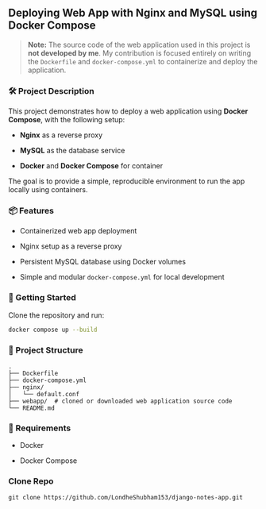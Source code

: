 ## Deploying Web App with Nginx and MySQL using Docker Compose

> **Note:** The source code of the web application used in this project is **not developed by me**. My contribution is focused entirely on writing the `Dockerfile` and `docker-compose.yml` to containerize and deploy the application.

### 🛠 Project Description

This project demonstrates how to deploy a web application using **Docker Compose**, with the following setup:

- **Nginx** as a reverse proxy
    
- **MySQL** as the database service
    
- **Docker** and **Docker Compose** for container
    

The goal is to provide a simple, reproducible environment to run the app locally using containers.

### 📦 Features

- Containerized web app deployment
    
- Nginx setup as a reverse proxy
    
- Persistent MySQL database using Docker volumes
    
- Simple and modular `docker-compose.yml` for local development
    

### 🚀 Getting Started

Clone the repository and run:

```bash
docker compose up --build
```

### 📁 Project Structure

```
.
├── Dockerfile
├── docker-compose.yml
├── nginx/
│   └── default.conf
├── webapp/  # cloned or downloaded web application source code
└── README.md
```

### 📌 Requirements

- Docker
    
- Docker Compose


### Clone Repo
```
git clone https://github.com/LondheShubham153/django-notes-app.git
```
